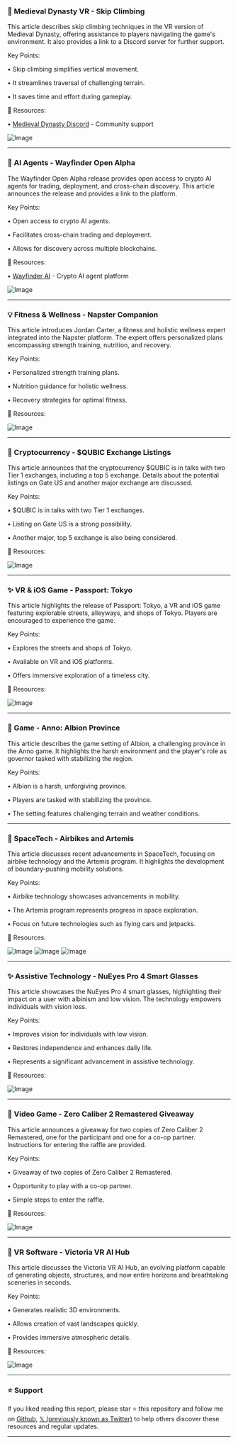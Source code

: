 ### 🤖 Medieval Dynasty VR - Skip Climbing

This article describes skip climbing techniques in the VR version of Medieval Dynasty, offering assistance to players navigating the game's environment.  It also provides a link to a Discord server for further support.

Key Points:

• Skip climbing simplifies vertical movement.


• It streamlines traversal of challenging terrain.


• It saves time and effort during gameplay.


🔗 Resources:

• [Medieval Dynasty Discord](https://spectralgames.com/Discord) - Community support


![Image](https://pbs.twimg.com/amplify_video_thumb/1945745838350778368/img/gUcXLRV-bUXaGpkf.jpg)


---
### 🚀 AI Agents - Wayfinder Open Alpha

The Wayfinder Open Alpha release provides open access to crypto AI agents for trading, deployment, and cross-chain discovery.  This article announces the release and provides a link to the platform.

Key Points:

• Open access to crypto AI agents.


• Facilitates cross-chain trading and deployment.


• Allows for discovery across multiple blockchains.


🔗 Resources:

• [Wayfinder AI](https://wayfinder.ai) - Crypto AI agent platform


![Image](https://pbs.twimg.com/media/Gy-V80CWsAAZGo7?format=jpg&name=small)


---
### 💡 Fitness & Wellness - Napster Companion

This article introduces Jordan Carter, a fitness and holistic wellness expert integrated into the Napster platform.  The expert offers personalized plans encompassing strength training, nutrition, and recovery.

Key Points:

• Personalized strength training plans.


• Nutrition guidance for holistic wellness.


• Recovery strategies for optimal fitness.


🔗 Resources:


![Image](https://pbs.twimg.com/media/Gy-cePZW0AAhgQ3.jpg)


---
### 🚀 Cryptocurrency - $QUBIC Exchange Listings

This article announces that the cryptocurrency $QUBIC is in talks with two Tier 1 exchanges, including a top 5 exchange.  Details about the potential listings on Gate US and another major exchange are discussed.

Key Points:

• $QUBIC is in talks with two Tier 1 exchanges.


• Listing on Gate US is a strong possibility.


• Another major, top 5 exchange is also being considered.


🔗 Resources:


![Image](https://pbs.twimg.com/media/Gy3ywMMXwAAF9XR?format=jpg&name=small)



---
### ✨ VR & iOS Game - Passport: Tokyo

This article highlights the release of Passport: Tokyo, a VR and iOS game featuring explorable streets, alleyways, and shops of Tokyo.  Players are encouraged to experience the game.

Key Points:

•  Explores the streets and shops of Tokyo.


• Available on VR and iOS platforms.


• Offers immersive exploration of a timeless city.


🔗 Resources:


![Image](https://pbs.twimg.com/ext_tw_video_thumb/1958922520461004800/pu/img/APXuqF3_2Yv8BwBB.jpg)


---
### 🤖 Game - Anno: Albion Province

This article describes the game setting of Albion, a challenging province in the Anno game.  It highlights the harsh environment and the player's role as governor tasked with stabilizing the region.

Key Points:

• Albion is a harsh, unforgiving province.


• Players are tasked with stabilizing the province.


• The setting features challenging terrain and weather conditions.



---
### 🤖 SpaceTech - Airbikes and Artemis

This article discusses recent advancements in SpaceTech, focusing on airbike technology and the Artemis program. It highlights the development of boundary-pushing mobility solutions.

Key Points:

• Airbike technology showcases advancements in mobility.


•  The Artemis program represents progress in space exploration.


•  Focus on future technologies such as flying cars and jetpacks.


🔗 Resources:


![Image](https://pbs.twimg.com/media/Gy987JGWQAANKAW?format=jpg&name=small)
![Image](https://pbs.twimg.com/media/Gy987IzXgAAZhmi?format=jpg&name=360x360)
![Image](https://pbs.twimg.com/media/Gy987JDWwAApw5Y?format=jpg&name=360x360)


---
### ✨ Assistive Technology - NuEyes Pro 4 Smart Glasses

This article showcases the NuEyes Pro 4 smart glasses, highlighting their impact on a user with albinism and low vision.  The technology empowers individuals with vision loss.

Key Points:

• Improves vision for individuals with low vision.


• Restores independence and enhances daily life.


• Represents a significant advancement in assistive technology.


🔗 Resources:


![Image](https://pbs.twimg.com/amplify_video_thumb/1958922178881363973/img/vqdf4cDygTofhphb.jpg)


---
### 🚀 Video Game - Zero Caliber 2 Remastered Giveaway

This article announces a giveaway for two copies of Zero Caliber 2 Remastered, one for the participant and one for a co-op partner.  Instructions for entering the raffle are provided.

Key Points:

• Giveaway of two copies of Zero Caliber 2 Remastered.


• Opportunity to play with a co-op partner.


• Simple steps to enter the raffle.


🔗 Resources:


![Image](https://pbs.twimg.com/media/Gy9NjPUW0AA1Bip?format=jpg&name=small)


---
### 🚀 VR Software - Victoria VR AI Hub

This article discusses the Victoria VR AI Hub, an evolving platform capable of generating objects, structures, and now entire horizons and breathtaking sceneries in seconds.

Key Points:

• Generates realistic 3D environments.


• Allows creation of vast landscapes quickly.


• Provides immersive atmospheric details.


🔗 Resources:


![Image](https://pbs.twimg.com/amplify_video_thumb/1958851951430369280/img/hgsBVhVJ-qy4CGJs.jpg)


---

### ⭐️ Support

If you liked reading this report, please star ⭐️ this repository and follow me on [Github](https://github.com/Drix10), [𝕏 (previously known as Twitter)](https://x.com/DRIX_10_) to help others discover these resources and regular updates.

---